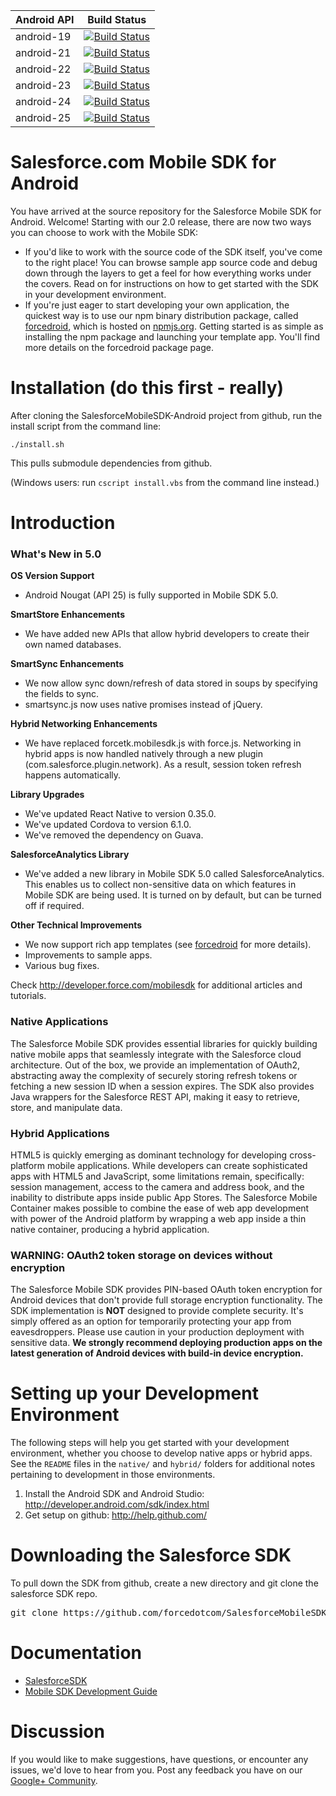 | Android API | Build Status |
|-------------|--------------|
| android-19  |[![Build Status](https://forcedotcom.github.io/SalesforceMobileSDK-TestResults/Android-test-results/Android-19/dev/latest/buildstatus.svg)](https://forcedotcom.github.io/SalesforceMobileSDK-TestResults/Android-test-results/Android-19/latest/index.html)|
| android-21  |[![Build Status](https://forcedotcom.github.io/SalesforceMobileSDK-TestResults/Android-test-results/Android-21/dev/latest/buildstatus.svg)](https://forcedotcom.github.io/SalesforceMobileSDK-TestResults/Android-test-results/Android-21/latest/index.html)|
| android-22  |[![Build Status](https://forcedotcom.github.io/SalesforceMobileSDK-TestResults/Android-test-results/Android-22/dev/latest/buildstatus.svg)](https://forcedotcom.github.io/SalesforceMobileSDK-TestResults/Android-test-results/Android-22/latest/index.html)|
| android-23  |[![Build Status](https://forcedotcom.github.io/SalesforceMobileSDK-TestResults/Android-test-results/Android-23/dev/latest/buildstatus.svg)](https://forcedotcom.github.io/SalesforceMobileSDK-TestResults/Android-test-results/Android-23/latest/index.html)|
| android-24  |[![Build Status](https://forcedotcom.github.io/SalesforceMobileSDK-TestResults/Android-test-results/Android-24/dev/latest/buildstatus.svg)](https://forcedotcom.github.io/SalesforceMobileSDK-TestResults/Android-test-results/Android-24/latest/index.html)|
| android-25  |[![Build Status](https://forcedotcom.github.io/SalesforceMobileSDK-TestResults/Android-test-results/Android-25/dev/latest/buildstatus.svg)](https://forcedotcom.github.io/SalesforceMobileSDK-TestResults/Android-test-results/Android-25/latest/index.html)|

# Salesforce.com Mobile SDK for Android

You have arrived at the source repository for the Salesforce Mobile SDK for Android. Welcome! Starting with our 2.0 release, there are now two ways you can choose to work with the Mobile SDK:

- If you'd like to work with the source code of the SDK itself, you've come to the right place! You can browse sample app source code and debug down through the layers to get a feel for how everything works under the covers. Read on for instructions on how to get started with the SDK in your development environment.
- If you're just eager to start developing your own application, the quickest way is to use our npm binary distribution package, called [forcedroid](https://npmjs.org/package/forcedroid), which is hosted on [npmjs.org](https://npmjs.org/). Getting started is as simple as installing the npm package and launching your template app. You'll find more details on the forcedroid package page.

Installation (do this first - really)
==

After cloning the SalesforceMobileSDK-Android project from github, run the install script from the command line:

`./install.sh`

This pulls submodule dependencies from github.

(Windows users: run `cscript install.vbs` from the command line instead.)

Introduction
==

### What's New in 5.0

**OS Version Support**
- Android Nougat (API 25) is fully supported in Mobile SDK 5.0.

**SmartStore Enhancements**
- We have added new APIs that allow hybrid developers to create their own named databases.

**SmartSync Enhancements**
- We now allow sync down/refresh of data stored in soups by specifying the fields to sync.
- smartsync.js now uses native promises instead of jQuery.

**Hybrid Networking Enhancements**
- We have replaced forcetk.mobilesdk.js with force.js. Networking in hybrid apps is now handled natively through a new plugin (com.salesforce.plugin.network). As a result, session token refresh happens automatically.

**Library Upgrades**
- We've updated React Native to version 0.35.0.
- We've updated Cordova to version 6.1.0.
- We've removed the dependency on Guava.

**SalesforceAnalytics Library**
- We've added a new library in Mobile SDK 5.0 called SalesforceAnalytics. This enables us to collect non-sensitive data on which features in Mobile SDK are being used. It is turned on by default, but can be turned off if required.

**Other Technical Improvements**
- We now support rich app templates (see [forcedroid](https://npmjs.org/package/forcedroid) for more details).
- Improvements to sample apps.
- Various bug fixes.

Check http://developer.force.com/mobilesdk for additional articles and tutorials.

### Native Applications
The Salesforce Mobile SDK provides essential libraries for quickly building native mobile apps that seamlessly integrate with the Salesforce cloud architecture.  Out of the box, we provide an implementation of OAuth2, abstracting away the complexity of securely storing refresh tokens or fetching a new session ID when a session expires. The SDK also provides Java wrappers for the Salesforce REST API, making it easy to retrieve, store, and manipulate data.

### Hybrid Applications
HTML5 is quickly emerging as dominant technology for developing cross-platform mobile applications. While developers can create sophisticated apps with HTML5 and JavaScript, some limitations remain, specifically: session management, access to the camera and address book, and the inability to distribute apps inside public App Stores. The Salesforce Mobile Container makes possible to combine the ease of web app development with power of the Android platform by wrapping a web app inside a thin native container, producing a hybrid application.

### WARNING: OAuth2 token storage on devices without encryption
The Salesforce Mobile SDK provides PIN-based OAuth token encryption for Android devices that don't provide full storage encryption functionality.  The SDK implementation is **NOT** designed to provide complete security. It's simply offered as an option for temporarily protecting your app from eavesdroppers. Please use caution in your production deployment with sensitive data. **We strongly recommend deploying production apps on the latest generation of Android devices with build-in device encryption.**

Setting up your Development Environment
==

The following steps will help you get started with your development environment, whether you choose to develop native apps or hybrid apps. See the `README` files in the `native/` and `hybrid/` folders for additional notes pertaining to development in those environments.

1. Install the Android SDK and Android Studio: http://developer.android.com/sdk/index.html
2. Get setup on github: http://help.github.com/

Downloading the Salesforce SDK
==

To pull down the SDK from github, create a new directory and git clone the salesforce SDK repo.
<pre>
git clone https://github.com/forcedotcom/SalesforceMobileSDK-Android.git
</pre>

Documentation
==

* [SalesforceSDK](http://forcedotcom.github.com/SalesforceMobileSDK-Android/index.html)
* [Mobile SDK Development Guide](https://github.com/forcedotcom/SalesforceMobileSDK-Shared/blob/master/doc/mobile_sdk.pdf)

Discussion
==

If you would like to make suggestions, have questions, or encounter any issues, we'd love to hear from you.  Post any feedback you have on our [Google+ Community](https://plus.google.com/communities/114225252149514546445).
